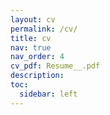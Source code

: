 ```yaml
---
layout: cv
permalink: /cv/
title: cv
nav: true
nav_order: 4
cv_pdf: Resume__.pdf
description:
toc:
  sidebar: left
---
```

